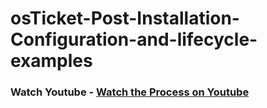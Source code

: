 # osTicket-Post-Installation-Configuration-and-lifecycle-examples

<h3>Watch Youtube - <a href="https://youtu.be/ZrFCnkAESEw" target="_blank">Watch the Process on Youtube </a>  </h3>
